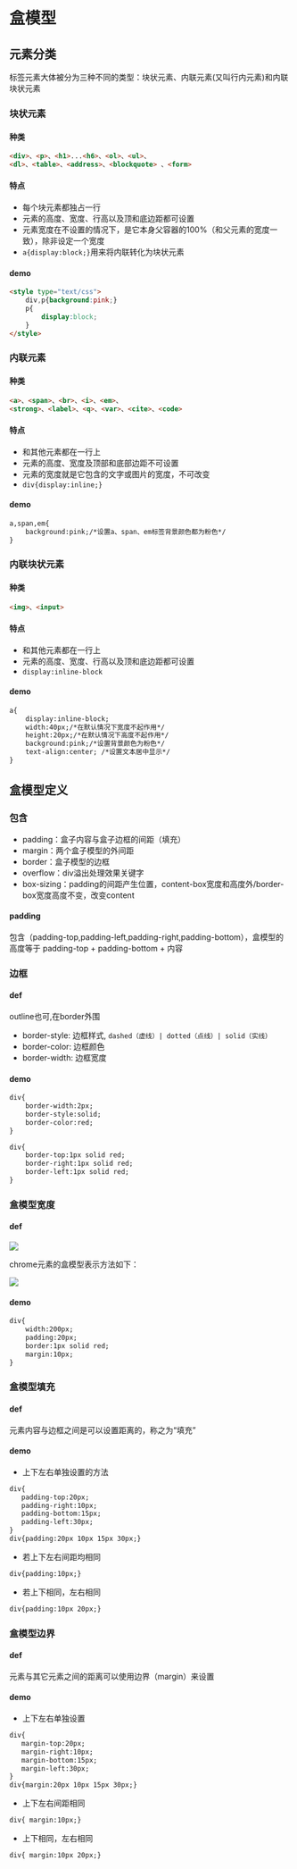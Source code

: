 # 盒模型
## 元素分类
标签元素大体被分为三种不同的类型：块状元素、内联元素(又叫行内元素)和内联块状元素
### 块状元素
#### 种类
```html
<div>、<p>、<h1>...<h6>、<ol>、<ul>、
<dl>、<table>、<address>、<blockquote> 、<form>
```
#### 特点
- 每个块元素都独占一行
- 元素的高度、宽度、行高以及顶和底边距都可设置
- 元素宽度在不设置的情况下，是它本身父容器的100%（和父元素的宽度一致），除非设定一个宽度
- `a{display:block;}`用来将内联转化为块状元素
#### demo
```html
<style type="text/css">
    div,p{background:pink;}
    p{
        display:block;
    }
</style>
```
### 内联元素
#### 种类
```html
<a>、<span>、<br>、<i>、<em>、
<strong>、<label>、<q>、<var>、<cite>、<code>
```
#### 特点
- 和其他元素都在一行上
- 元素的高度、宽度及顶部和底部边距不可设置
- 元素的宽度就是它包含的文字或图片的宽度，不可改变
- `div{display:inline;}`
#### demo
```html
a,span,em{
	background:pink;/*设置a、span、em标签背景颜色都为粉色*/
}
```
### 内联块状元素
#### 种类
```html
<img>、<input>
```
#### 特点
- 和其他元素都在一行上
- 元素的高度、宽度、行高以及顶和底边距都可设置
- `display:inline-block`
#### demo
```html
a{
    display:inline-block;
	width:40px;/*在默认情况下宽度不起作用*/
	height:20px;/*在默认情况下高度不起作用*/
	background:pink;/*设置背景颜色为粉色*/
	text-align:center; /*设置文本居中显示*/
}
```

## 盒模型定义
### 包含
- padding：盒子内容与盒子边框的间距（填充）
- margin：两个盒子模型的外间距
- border：盒子模型的边框
- overflow：div溢出处理效果关键字
- box-sizing：padding的间距产生位置，content-box宽度和高度外/border-box宽度高度不变，改变content
#### padding
包含（padding-top,padding-left,padding-right,padding-bottom），盒模型的高度等于 padding-top + padding-bottom + 内容

### 边框
#### def
outline也可,在border外围
- border-style: 边框样式, `dashed（虚线）| dotted（点线）| solid（实线）`
- border-color: 边框颜色
- border-width: 边框宽度
#### demo
```html
div{
    border-width:2px;
    border-style:solid;
    border-color:red;
}
```
```html
div{
    border-top:1px solid red;
    border-right:1px solid red; 
    border-left:1px solid red;
}
```

### 盒模型宽度
#### def

![](../files/pics/盒模型宽度.bmp)

chrome元素的盒模型表示方法如下：

![](../files/pics/chrome元素盒模型.png)
#### demo
```html
div{
    width:200px;
    padding:20px;
    border:1px solid red;
    margin:10px;    
}
```

### 盒模型填充
#### def
元素内容与边框之间是可以设置距离的，称之为“填充”
#### demo
- 上下左右单独设置的方法
```html
div{
   padding-top:20px;
   padding-right:10px;
   padding-bottom:15px;
   padding-left:30px;
}
div{padding:20px 10px 15px 30px;}
```
- 若上下左右间距均相同
```html
div{padding:10px;}
```
- 若上下相同，左右相同
```html
div{padding:10px 20px;}
```

### 盒模型边界
#### def
元素与其它元素之间的距离可以使用边界（margin）来设置
#### demo
- 上下左右单独设置
```html
div{
   margin-top:20px;
   margin-right:10px;
   margin-bottom:15px;
   margin-left:30px;
}
div{margin:20px 10px 15px 30px;}
```
- 上下左右间距相同
```html
div{ margin:10px;}
```
- 上下相同，左右相同
```html
div{ margin:10px 20px;}
```



